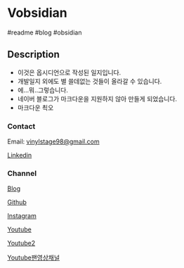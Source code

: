 # Vobsidian
#readme #blog #obsidian
## Description

- 이것은 옵시디언으로 작성된 일지입니다.
- 개발일지 외에도 별 쓸데없는 것들이 올라갈 수 있습니다.
- 에...뭐..그렇습니다.
- 네이버 블로그가 마크다운을 지원하지 않아 만들게 되었습니다.
- 마크다운 쵝오

### Contact

Email: vinylstage98@gmail.com

[Linkedin](https://www.linkedin.com/in/%EC%83%81%EB%B9%88-%EC%9E%84-050191275/)

### Channel

[Blog](https://blog.naver.com/vinylstudio)

[Github](https://github.com/VinylStage)

[Instagram](https://www.instagram.com/sang_vinyl/)

[Youtube](https://youtube.com/@vinylstage)

[Youtube2](https://youtube.com/@danyrecipe)

[Youtube팬영상채널](https://youtube.com/@fantubemTE?si=fhAEAyp3XRS-rL64)
